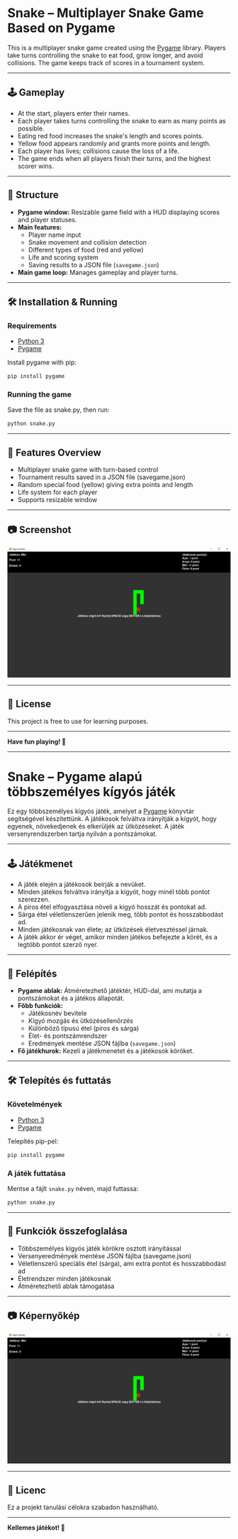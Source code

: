 # Snake – Multiplayer Snake Game Based on Pygame

This is a multiplayer snake game created using the [Pygame](https://www.pygame.org/news) library. Players take turns controlling the snake to eat food, grow longer, and avoid collisions. The game keeps track of scores in a tournament system.

---

## 🕹️ Gameplay

- At the start, players enter their names.
- Each player takes turns controlling the snake to earn as many points as possible.
- Eating red food increases the snake's length and scores points.
- Yellow food appears randomly and grants more points and length.
- Each player has lives; collisions cause the loss of a life.
- The game ends when all players finish their turns, and the highest scorer wins.

---

## 🧱 Structure

- **Pygame window:** Resizable game field with a HUD displaying scores and player statuses.
- **Main features:**
  - Player name input
  - Snake movement and collision detection
  - Different types of food (red and yellow)
  - Life and scoring system
  - Saving results to a JSON file (`savegame.json`)
- **Main game loop:** Manages gameplay and player turns.

---

## 🛠️ Installation & Running

### Requirements

- [Python 3](https://www.python.org/)
- [Pygame](https://www.pygame.org/news)

Install pygame with pip:

```bash
pip install pygame
```

### Running the game

Save the file as snake.py, then run:

```bash
python snake.py
```

---

## 🧠 Features Overview

- Multiplayer snake game with turn-based control  
- Tournament results saved in a JSON file (savegame.json)  
- Random special food (yellow) giving extra points and length  
- Life system for each player  
- Supports resizable window  

---

## 📷 Screenshot

![Screenshot](./images/screenshot.png)

---

## 📄 License

This project is free to use for learning purposes.

---

**Have fun playing! 🐍**

---

# Snake – Pygame alapú többszemélyes kígyós játék

Ez egy többszemélyes kígyós játék, amelyet a [Pygame](https://www.pygame.org/news) könyvtár segítségével készítettünk. A játékosok felváltva irányítják a kígyót, hogy egyenek, növekedjenek és elkerüljék az ütközéseket. A játék versenyrendszerben tartja nyilván a pontszámokat.

---

## 🕹️ Játékmenet

- A játék elején a játékosok beírják a nevüket.
- Minden játékos felváltva irányítja a kígyót, hogy minél több pontot szerezzen.
- A piros étel elfogyasztása növeli a kígyó hosszát és pontokat ad.
- Sárga étel véletlenszerűen jelenik meg, több pontot és hosszabbodást ad.
- Minden játékosnak van élete; az ütközések életvesztéssel járnak.
- A játék akkor ér véget, amikor minden játékos befejezte a körét, és a legtöbb pontot szerző nyer.

---

## 🧱 Felépítés

- **Pygame ablak:** Átméretezhető játéktér, HUD-dal, ami mutatja a pontszámokat és a játékos állapotát.
- **Főbb funkciók:**
  - Játékosnév bevitele
  - Kígyó mozgás és ütközésellenőrzés
  - Különböző típusú étel (piros és sárga)
  - Élet- és pontszámrendszer
  - Eredmények mentése JSON fájlba (`savegame.json`)
- **Fő játékhurok:** Kezeli a játékmenetet és a játékosok köröket.

---

## 🛠️ Telepítés és futtatás

### Követelmények

- [Python 3](https://www.python.org/)
- [Pygame](https://www.pygame.org/news)

Telepítés pip-pel:

```bash
pip install pygame
```

### A játék futtatása

Mentse a fájlt `snake.py` néven, majd futtassa:

```bash
python snake.py
```

---

## 🧠 Funkciók összefoglalása

- Többszemélyes kígyós játék körökre osztott irányítással  
- Versenyeredmények mentése JSON fájlba (savegame.json)  
- Véletlenszerű speciális étel (sárga), ami extra pontot és hosszabbodást ad  
- Életrendszer minden játékosnak  
- Átméretezhető ablak támogatása  

---

## 📷 Képernyőkép

![Képernyőkép](./images/screenshot.png)

---

## 📄 Licenc

Ez a projekt tanulási célokra szabadon használható.

---

**Kellemes játékot! 🐍**
